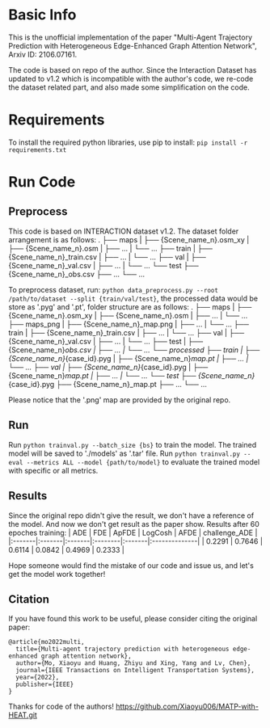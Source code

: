 # Basic Info
This is the unofficial implementation of the paper "Multi-Agent Trajectory Prediction with Heterogeneous Edge-Enhanced Graph Attention Network", Arxiv ID: 2106.07161.

The code is based on repo of the author. Since the Interaction Dataset has updated to v1.2 which is incompatible with the author's code, we re-code the dataset related part, and also made some simplification on the code.


# Requirements
To install the required python libraries, use pip to install: 
`pip install -r requirements.txt`


# Run Code

## Preprocess
This code is based on INTERACTION dataset v1.2. The dataset folder arrangement is as follows:
.
├── maps
|   ├── {Scene_name_n}.osm_xy
|   ├── {Scene_name_n}.osm
|   ├── ...
|   └── ...
├── train
|   ├── {Scene_name_n}_train.csv
|   ├── ...
|   └── ...
├── val
|   ├── {Scene_name_n}_val.csv
|   ├── ...
|   └── ...
└── test
    ├── {Scene_name_n}_obs.csv
    ├── ...
    └── ...

To preprocess dataset, run: `python data_preprocess.py --root /path/to/dataset --split {train/val/test}`, the processed data would be store as '.pyg' and '.pt', folder structure are as follows:
.
├── maps
|   ├── {Scene_name_n}.osm_xy
|   ├── {Scene_name_n}.osm
|   ├── ...
|   └── ...
├── maps_png
|   ├── {Scene_name_n}_map.png
|   ├── ...
|   └── ...
├── train
|   ├── {Scene_name_n}_train.csv
|   ├── ...
|   └── ...
├── val
|   ├── {Scene_name_n}_val.csv
|   ├── ...
|   └── ...
├── test
|   ├── {Scene_name_n}_obs.csv
|   ├── ...
|   └── ...
└── processed
    ├── train
    |   ├── {Scene_name_n}_{case_id}.pyg
    |   ├── {Scene_name_n}_map.pt
    |   ├── ...
    |   └── ...
    ├── val
    |   ├── {Scene_name_n}_{case_id}.pyg
    |   ├── {Scene_name_n}_map.pt
    |   ├── ...
    |   └── ...
    └── test
        ├── {Scene_name_n}_{case_id}.pyg
        ├── {Scene_name_n}_map.pt
        ├── ...
        └── ...

Please notice that the '.png' map are provided by the original repo.

## Run
Run `python trainval.py --batch_size {bs}` to train the model. The trained model will be saved to './models' as '.tar' file.
Run `python trainval.py --eval --metrics ALL --model {path/to/model}` to evaluate the trained model with specific or all metrics. 

## Results
Since the original repo didn't give the result, we don't have a reference of the model. And now we don't get result as the paper show. 
Results after 60 epoches training:
| ADE    | FDE    | ApFDE  | LogCosh | AFDE   | challenge_ADE |
|:-------|:-------|:-------|:--------|:-------|:--------------|
| 0.2291 | 0.7646 | 0.6114 |  0.0842 | 0.4969 |        0.2333 |  

Hope someone would find the mistake of our code and issue us, and let's get the model work together!

## Citation
If you have found this work to be useful, please consider citing the original paper:
```
@article{mo2022multi,
  title={Multi-agent trajectory prediction with heterogeneous edge-enhanced graph attention network},
  author={Mo, Xiaoyu and Huang, Zhiyu and Xing, Yang and Lv, Chen},
  journal={IEEE Transactions on Intelligent Transportation Systems},
  year={2022},
  publisher={IEEE}
}
```
Thanks for code of the authors! https://github.com/Xiaoyu006/MATP-with-HEAT.git

